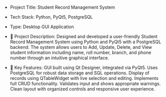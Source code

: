 - Project Title: Student Record Management System

- Tech Stack: Python, PyQt5, PostgreSQL
- Type: Desktop GUI Application

- 📄 Project Description:
      Designed and developed a user-friendly Student Record Management System using Python and PyQt5 with a PostgreSQL backend. The system allows users to Add, Update, Delete, and View student information including name, roll number, branch, and phone number through an intuitive graphical interface.

- 🔧 Key Features:
GUI built using Qt Designer, integrated via PyQt5.
Uses PostgreSQL for robust data storage and SQL operations.
Display of records using QTableWidget with live selection and editing.
Implements full CRUD functionality.
Validates input and shows appropriate warnings.
Clean layout with organized controls and responsive user experience.
